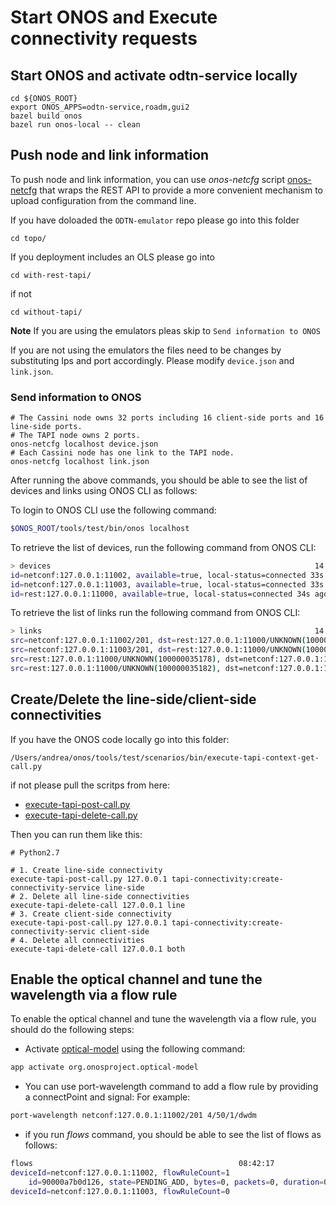 # Start ONOS and Execute connectivity requests
## Start ONOS and activate odtn-service locally

```shell
cd ${ONOS_ROOT}
export ONOS_APPS=odtn-service,roadm,gui2
bazel build onos
bazel run onos-local -- clean
```

## Push node and link information
To push node and link information, you can use *onos-netcfg* script [onos-netcfg](https://github.com/opennetworkinglab/onos/tree/master/tools/package/runtime/bin/onos-netcfg)  that wraps the REST API to provide a more convenient mechanism to upload configuration from the command line. 

If you have doloaded the `ODTN-emulator` repo please go into this folder
```shell
cd topo/
```
If you deployment includes an OLS please go into
```shell
cd with-rest-tapi/
```
if not
```shell
cd without-tapi/
```
**Note** If you are using the emulators pleas skip to `Send information to ONOS`

If you are not using the emulators the files need to be changes by substituting Ips and port accordingly.
Please modify `device.json` and `link.json`. 

### Send information to ONOS
```shell
# The Cassini node owns 32 ports including 16 client-side ports and 16 line-side ports.
# The TAPI node owns 2 ports.
onos-netcfg localhost device.json
# Each Cassini node has one link to the TAPI node.
onos-netcfg localhost link.json
```

After running the above commands, you should be able to see the list of devices and links using ONOS CLI as follows:

To login to ONOS CLI use the following command:
```bash
$ONOS_ROOT/tools/test/bin/onos localhost
```
To retrieve the list of devices, run the following command from ONOS CLI:
```bash
> devices                                                           14:32:02
id=netconf:127.0.0.1:11002, available=true, local-status=connected 33s ago, role=MASTER, type=TERMINAL_DEVICE, mfr=EDGECORE, hw=Cassini, sw=OcNOS, serial=, chassis=1, driver=cassini-ocnos, ipaddress=127.0.0.1, locType=none, name=cassini2, port=11002, protocol=NETCONF
id=netconf:127.0.0.1:11003, available=true, local-status=connected 33s ago, role=MASTER, type=TERMINAL_DEVICE, mfr=EDGECORE, hw=Cassini, sw=OcNOS, serial=, chassis=1, driver=cassini-ocnos, ipaddress=127.0.0.1, locType=none, name=cassini1, port=11003, protocol=NETCONF
id=rest:127.0.0.1:11000, available=true, local-status=connected 34s ago, role=MASTER, type=OLS, mfr=Tapi, hw=0, sw=2.1, serial=Unknown, chassis=0, driver=ols, locType=none, name=rest:127.0.0.1:11000, protocol=REST
```
To retrieve the list of links run the following command from ONOS CLI:

```bash
> links                                                             14:32:04
src=netconf:127.0.0.1:11002/201, dst=rest:127.0.0.1:11000/UNKNOWN(100000035178), type=OPTICAL, state=ACTIVE, durable=true, metric=1.0, expected=true
src=netconf:127.0.0.1:11003/201, dst=rest:127.0.0.1:11000/UNKNOWN(100000035182), type=OPTICAL, state=ACTIVE, durable=true, metric=1.0, expected=true
src=rest:127.0.0.1:11000/UNKNOWN(100000035178), dst=netconf:127.0.0.1:11002/201, type=OPTICAL, state=ACTIVE, durable=true, metric=1.0, expected=true
src=rest:127.0.0.1:11000/UNKNOWN(100000035182), dst=netconf:127.0.0.1:11003/201, type=OPTICAL, state=ACTIVE, durable=true, metric=1.0, expected=true
```

## Create/Delete the line-side/client-side connectivities
If you have the ONOS code locally go into this folder:
```shell
/Users/andrea/onos/tools/test/scenarios/bin/execute-tapi-context-get-call.py
```
if not please pull the scritps from here:  
- [execute-tapi-post-call.py](https://github.com/opennetworkinglab/onos/blob/master/tools/test/scenarios/bin/execute-tapi-delete-call.py)
- [execute-tapi-delete-call.py](https://github.com/opennetworkinglab/onos/blob/master/tools/test/scenarios/bin/execute-tapi-post-call.py)

Then you can run them like this:
```shell
# Python2.7

# 1. Create line-side connectivity
execute-tapi-post-call.py 127.0.0.1 tapi-connectivity:create-connectivity-service line-side
# 2. Delete all line-side connectivities
execute-tapi-delete-call 127.0.0.1 line
# 3. Create client-side connectivity
execute-tapi-post-call.py 127.0.0.1 tapi-connectivity:create-connectivity-servic client-side
# 4. Delete all connectivities
execute-tapi-delete-call 127.0.0.1 both
```

## Enable the optical channel and tune the wavelength via a flow rule

To enable the optical channel and tune the wavelength via a flow rule, you should do the following steps:

- Activate [optical-model](https://github.com/opennetworkinglab/onos/tree/master/apps/optical-model) using the following command: 
```bash
app activate org.onosproject.optical-model
```

- You can use port-wavelength command to add a flow rule by providing a connectPoint and signal: For example:
```bash
port-wavelength netconf:127.0.0.1:11002/201 4/50/1/dwdm
```

- if you run *flows* command, you should be able to see the list of flows as follows:
```bash
flows                                              08:42:17
deviceId=netconf:127.0.0.1:11002, flowRuleCount=1
    id=90000a7b0d126, state=PENDING_ADD, bytes=0, packets=0, duration=0, liveType=UNKNOWN, priority=100, tableId=0, appId=org.onosproject.optical-model, selector=[IN_PORT:201], treatment=DefaultTrafficTreatment{immediate=[OCH:OchSignal{+1 x 50.00GHz +/- 25.00GHz}, OUTPUT:201], deferred=[], transition=None, meter=[], cleared=false, StatTrigger=null, metadata=null}
deviceId=netconf:127.0.0.1:11003, flowRuleCount=0
```
